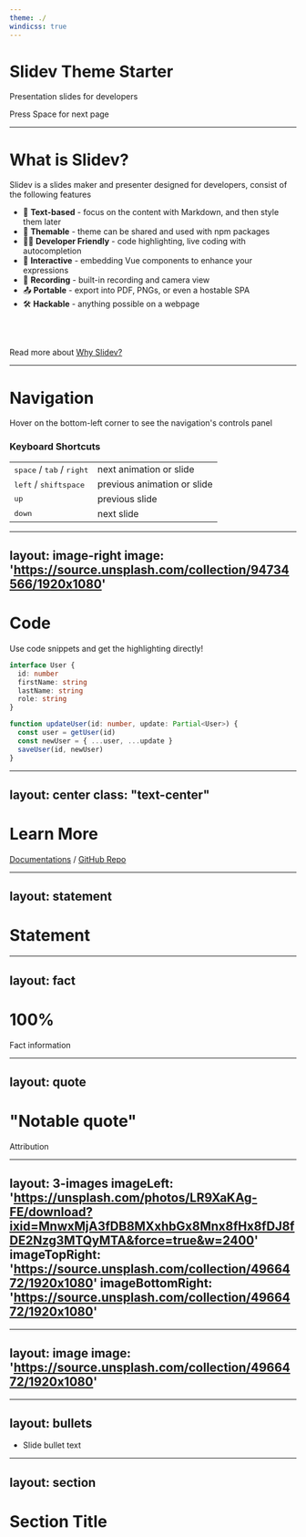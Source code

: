 ```yaml
---
theme: ./
windicss: true
---
```


# Slidev Theme Starter

Presentation slides for developers

<div class="pt-12">
  <span @click="next" class="px-2 p-1 rounded cursor-pointer hover:bg-white hover:bg-opacity-10">
    Press Space for next page <carbon:arrow-right class="inline"/>
  </span>
</div>

---

# What is Slidev?

Slidev is a slides maker and presenter designed for developers, consist of the following features

- 📝 **Text-based** - focus on the content with Markdown, and then style them later
- 🎨 **Themable** - theme can be shared and used with npm packages
- 🧑‍💻 **Developer Friendly** - code highlighting, live coding with autocompletion
- 🤹 **Interactive** - embedding Vue components to enhance your expressions
- 🎥 **Recording** - built-in recording and camera view
- 📤 **Portable** - export into PDF, PNGs, or even a hostable SPA
- 🛠 **Hackable** - anything possible on a webpage

<br>
<br>

Read more about [Why Slidev?](https://sli.dev/guide/why)


---

# Navigation

Hover on the bottom-left corner to see the navigation's controls panel

### Keyboard Shortcuts

|     |     |
| --- | --- |
| <kbd>space</kbd> / <kbd>tab</kbd> / <kbd>right</kbd> | next animation or slide |
| <kbd>left</kbd>  / <kbd>shift</kbd><kbd>space</kbd> | previous animation or slide |
| <kbd>up</kbd> | previous slide |
| <kbd>down</kbd> | next slide |

---
layout: image-right
image: 'https://source.unsplash.com/collection/94734566/1920x1080'
---

# Code

Use code snippets and get the highlighting directly!

```ts
interface User {
  id: number
  firstName: string
  lastName: string
  role: string
}

function updateUser(id: number, update: Partial<User>) {
  const user = getUser(id)
  const newUser = { ...user, ...update }
  saveUser(id, newUser)
}
```

---
layout: center
class: "text-center"
---

# Learn More

[Documentations](https://sli.dev) / [GitHub Repo](https://github.com/slidevjs/slidev)

---
layout: statement
---

# Statement

---
layout: fact
---

# 100%
Fact information

---
layout: quote
---

# "Notable quote"
Attribution

---
layout: 3-images
imageLeft: 'https://unsplash.com/photos/LR9XaKAg-FE/download?ixid=MnwxMjA3fDB8MXxhbGx8Mnx8fHx8fDJ8fDE2Nzg3MTQyMTA&force=true&w=2400'
imageTopRight: 'https://source.unsplash.com/collection/4966472/1920x1080'
imageBottomRight: 'https://source.unsplash.com/collection/4966472/1920x1080'
---

---
layout: image
image: 'https://source.unsplash.com/collection/4966472/1920x1080'
---
---
layout: bullets
---

* Slide bullet text

---
layout: section
---

# Section Title
